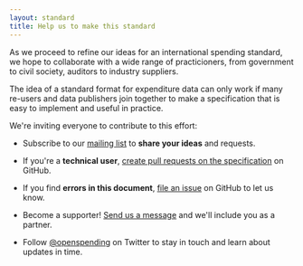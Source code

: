 ```yaml
---
layout: standard
title: Help us to make this standard
---
```


As we proceed to refine our ideas for an international spending standard, 
we hope to collaborate with a wide range of practicioners, from 
government to civil society, auditors to industry suppliers. 

The idea of a standard format for expenditure data can only work if 
many re-users and data publishers join together to make a specification 
that is easy to implement and useful in practice. 

We're inviting everyone to contribute to this effort: 

* Subscribe to our [mailing list](http://lists.okfn.org/mailman/listinfo/openspending) 
  to **share your ideas** and requests.

* If you're a **technical user**, [create pull requests on the
  specification](https://github.com/openspending/spendingdata.org) on GitHub.

* If you find **errors in this document**, [file an issue](https://github.com/openspending/spendingdata.org/issues) on GitHub to let us know.

* Become a supporter! [Send us a message](/about/contact.html) and we'll include you as a partner. 

* Follow [@openspending](http://twitter.com/openspending) on Twitter to 
  stay in touch and learn about updates in time. 



